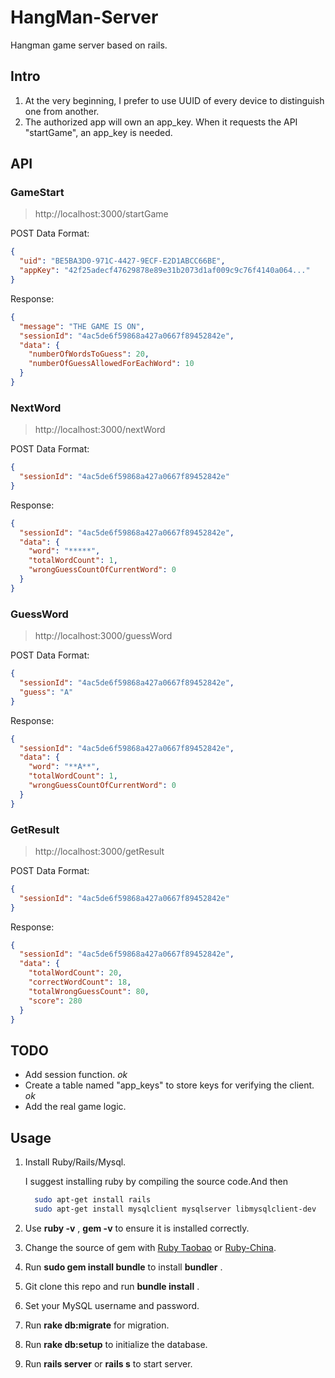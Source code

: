 # HangMan-Server
Hangman game server based on rails.

## Intro

1. At the very beginning, I prefer to use UUID of every device to distinguish one from another.
2. The authorized app will own an app_key. When it requests the API "startGame", an app_key is needed.


## API

### GameStart
> http://localhost:3000/startGame

POST Data Format:
```json
{
  "uid": "BE5BA3D0-971C-4427-9ECF-E2D1ABCC66BE",
  "appKey": "42f25adecf47629878e89e31b2073d1af009c9c76f4140a064..."
}
```

Response:
```json
{
  "message": "THE GAME IS ON",
  "sessionId": "4ac5de6f59868a427a0667f89452842e",
  "data": {
    "numberOfWordsToGuess": 20,
    "numberOfGuessAllowedForEachWord": 10
  }
}
```

### NextWord
> http://localhost:3000/nextWord

POST Data Format:
```json
{
  "sessionId": "4ac5de6f59868a427a0667f89452842e"
}
```

Response:
```json
{
  "sessionId": "4ac5de6f59868a427a0667f89452842e",
  "data": {
    "word": "*****",
    "totalWordCount": 1,
    "wrongGuessCountOfCurrentWord": 0
  }
}
```

### GuessWord
> http://localhost:3000/guessWord

POST Data Format:
```json
{
  "sessionId": "4ac5de6f59868a427a0667f89452842e",
  "guess": "A"
}
```

Response:
```json
{
  "sessionId": "4ac5de6f59868a427a0667f89452842e",
  "data": {
    "word": "**A**",
    "totalWordCount": 1,
    "wrongGuessCountOfCurrentWord": 0
  }
}
```


### GetResult
> http://localhost:3000/getResult

POST Data Format:
```json
{
  "sessionId": "4ac5de6f59868a427a0667f89452842e"
}
```

Response:
```json
{
  "sessionId": "4ac5de6f59868a427a0667f89452842e",
  "data": {
    "totalWordCount": 20,
    "correctWordCount": 18,
    "totalWrongGuessCount": 80,
    "score": 280
  }
}
```


##  TODO

- Add session function.  *ok*
- Create a table named "app_keys" to store keys for verifying the client. *ok*
- Add the real game logic.

## Usage

1. Install Ruby/Rails/Mysql.

    I suggest installing ruby by compiling the source code.And then

    ```bash
      sudo apt-get install rails
      sudo apt-get install mysqlclient mysqlserver libmysqlclient-dev
    ```

2. Use **ruby -v** , **gem -v** to ensure it is installed correctly.
3. Change the source of gem with [Ruby Taobao](https://ruby.taobao.org) or [Ruby-China](https://gems.ruby-china.org/).
4. Run **sudo gem install bundle** to install **bundler** .
5. Git clone this repo and run **bundle install** .
6. Set your MySQL username and password.
7. Run **rake db:migrate** for migration.
8. Run **rake db:setup** to initialize the database.
9. Run **rails server** or **rails s** to start server.
